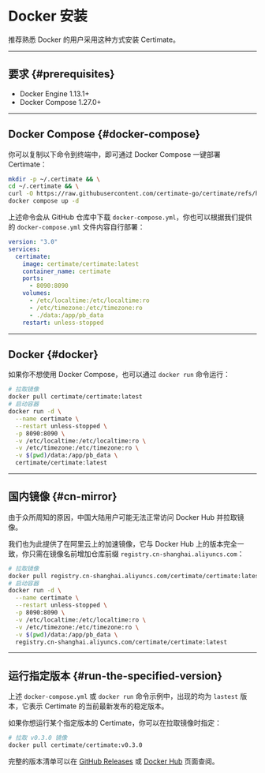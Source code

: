 ﻿# Docker 安装

推荐熟悉 Docker 的用户采用这种方式安装 Certimate。

---

## 要求 {#prerequisites}

- Docker Engine 1.13.1+
- Docker Compose 1.27.0+

---

## Docker Compose {#docker-compose}

你可以复制以下命令到终端中，即可通过 Docker Compose 一键部署 Certimate：

```bash
mkdir -p ~/.certimate && \
cd ~/.certimate && \
curl -O https://raw.githubusercontent.com/certimate-go/certimate/refs/heads/main/docker/docker-compose.yml && \
docker compose up -d
```

上述命令会从 GitHub 仓库中下载 `docker-compose.yml`，你也可以根据我们提供的 `docker-compose.yml` 文件内容自行部署：

```yaml showLineNumbers
version: "3.0"
services:
  certimate:
    image: certimate/certimate:latest
    container_name: certimate
    ports:
      - 8090:8090
    volumes:
      - /etc/localtime:/etc/localtime:ro
      - /etc/timezone:/etc/timezone:ro
      - ./data:/app/pb_data
    restart: unless-stopped
```

---

## Docker {#docker}

如果你不想使用 Docker Compose，也可以通过 `docker run` 命令运行：

```bash
# 拉取镜像
docker pull certimate/certimate:latest
# 启动容器
docker run -d \
  --name certimate \
  --restart unless-stopped \
  -p 8090:8090 \
  -v /etc/localtime:/etc/localtime:ro \
  -v /etc/timezone:/etc/timezone:ro \
  -v $(pwd)/data:/app/pb_data \
  certimate/certimate:latest
```

---

## 国内镜像 {#cn-mirror}

由于众所周知的原因，中国大陆用户可能无法正常访问 Docker Hub 并拉取镜像。

我们也为此提供了在阿里云上的加速镜像，它与 Docker Hub 上的版本完全一致，你只需在镜像名前增加仓库前缀 `registry.cn-shanghai.aliyuncs.com`：

```bash
# 拉取镜像
docker pull registry.cn-shanghai.aliyuncs.com/certimate/certimate:latest
# 启动容器
docker run -d \
  --name certimate \
  --restart unless-stopped \
  -p 8090:8090 \
  -v /etc/localtime:/etc/localtime:ro \
  -v /etc/timezone:/etc/timezone:ro \
  -v $(pwd)/data:/app/pb_data \
  registry.cn-shanghai.aliyuncs.com/certimate/certimate:latest
```

---

## 运行指定版本 {#run-the-specified-version}

上述 `docker-compose.yml` 或 `docker run` 命令示例中，出现的均为 `lastest` 版本，它表示 Certimate 的当前最新发布的稳定版本。

如果你想运行某个指定版本的 Certimate，你可以在拉取镜像时指定：

```bash
# 拉取 v0.3.0 镜像
docker pull certimate/certimate:v0.3.0
```

完整的版本清单可以在 [GitHub Releases](https://github.com/certimate-go/certimate/releases) 或 [Docker Hub](https://hub.docker.com/r/certimate/certimate/tags) 页面查阅。
